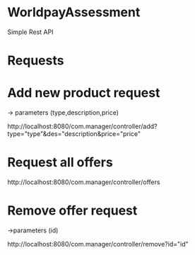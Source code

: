 # WorldpayAssessment
Simple Rest API

# Requests

# Add new product request

-> parameters (type,description,price)

http://localhost:8080/com.manager/controller/add?type="type"&des="description&price="price"

# Request all offers

http://localhost:8080/com.manager/controller/offers

# Remove offer request

->parameters (id)

http://localhost:8080/com.manager/controller/remove?id="id"



